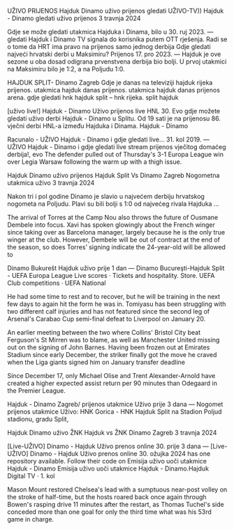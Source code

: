 UŽIVO PRIJENOS Hajduk Dinamo uživo prijenos gledati UŽIVO-TV)) Hajduk - Dinamo gledati uživo prijenos 3 travnja 2024

Gdje se može gledati utakmica Hajduka i Dinama, bilo u 30. ruj 2023. — gledati Hajduk i Dinamo TV signala do korisnika putem OTT rješenja. Radi se o tome da HRT ima pravo na prijenos samo jednog derbija 
Gdje gledati najveći hrvatski derbi u Maksimiru? Prijenos 17. pro 2023. — Hajduk je ove sezone u oba dosad odigrana prvenstvena derbija bio bolji. U prvoj utakmici na Maksimiru bilo je 1:2, a na Poljudu 1:0. 

HAJDUK SPLIT- Dinamo Zagreb Gdje je danas na televiziji hajduk rijeka prijenos. utakmica hajduk danas prijenos. utakmica hajduk danas prijenos arena. gdje gledati hnk hajduk split – hnk rijeka. split hajduk 

[uživo live!] Hajduk - Dinamo Uživo prijenos live HNL 30. Evo gdje možete gledati uživo derbi Hajduk - Dinamo u Splitu. Od 19 sati je na prijenosu 86. vječni derbi HNL-a između Hajduka i Dinama. Hajduk - Dinamo 

Racunalo - UŽIVO Hajduk - Dinamo i gdje gledati live... 31. kol 2019. — UŽIVO Hajduk - Dinamo i gdje gledati live stream prijenos vječitog domaćeg derbija!, evo 
The defender pulled out of Thursday's 3-1 Europa League win over Legia Warsaw following the warm up with a thigh issue. 
 
Hajduk Dinamo uživo prijenos Hajduk Split Vs Dinamo Zagreb Nogometna utakmica uživo 3 travnja 2024

Nakon tri i pol godine Dinamo je slavio u najvećem derbiju hrvatskog nogometa na Poljudu. Plavi su bili bolji s 1:0 od najvećeg rivala Hajduka ...

The arrival of Torres at the Camp Nou also throws the future of Ousmane Dembele into focus. Xavi has spoken glowingly about the French winger since taking over as Barcelona manager, largely because he is the only true winger at the club. However, Dembele will be out of contract at the end of the season, so does Torres’ signing indicate the 24-year-old will be allowed to 

Dinamo Bukurešt Hajduk uživo prije 1 dan — Dinamo Bucureşti-Hajduk Split - UEFA Europa League Live scores · Tickets and hospitality. Store. UEFA Club competitions · UEFA National 

He had some time to rest and to recover, but he will be training in the next few days to again hit the form he was in.  Tomiyasu has been struggling with two different calf injuries and has not featured since the second leg of Arsenal's Carabao Cup semi-final defeat to Liverpool on January 20. 

An earlier meeting between the two where Collins' Bristol City beat Ferguson's St Mirren was to blame, as well as Manchester United missing out on the signing of John Barnes. 
Having been frozen out at Emirates Stadium since early December, the striker finally got the move he craved when the Liga giants signed him on January transfer deadline 

Since December 17, only Michael Olise and Trent Alexander-Arnold have created a higher expected assist return per 90 minutes than Odegaard in the Premier League. 

Hajduk - Dinamo Zagreb/ prijenos utakmice Uživo prije 3 dana — Nogomet prijenos utakmice Uživo: HNK Gorica - HNK Hajduk Split na Stadion Poljud stadionu, gradu Split, 
 
Hajduk Dinamo uživo ŽNK Hajduk vs ŽNK Dinamo Zagreb 3 travnja 2024

[Live-UŽIVO] Dinamo - Hajduk Uživo prenos online 30. prije 3 dana — [Live-UŽIVO] Dinamo - Hajduk Uživo prenos online 30. ožujka 2024 has one repository available. Follow their code on 
Emisija uživo uoči utakmice Hajduk - Dinamo Emisija uživo uoči utakmice Hajduk - Dinamo.Hajduk Digital TV · 1. kol 

Mason Mount restored Chelsea's lead with a sumptuous near-post volley on the stroke of half-time, but the hosts roared back once again through Bowen's rasping drive 11 minutes after the restart, as Thomas Tuchel's side conceded more than one goal for only the third time what was his 53rd game in charge. 
